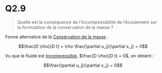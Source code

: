 # Q2.9

> Quelle est la conséquence de l’incompressibilité de l’écoulement sur la formulation de la conservation de la masse ?

Forme alternative de la [Conservation de la masse](../Notion/Conservation%20de%20la%20masse.md) :

$$\frac{D \rho}{D t} + \rho \frac{\partial  u_j}{\partial x_j} = 0$$

Vu que le fluide est [Incompressible](../Notion/Fluide%20Incompressible.md), $\frac{D \rho}{D t} = 0$, on obtient :

$$\frac{\partial  u_j}{\partial x_j} = 0$$

